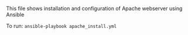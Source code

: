 This file shows installation and configuration of Apache webserver using Ansible


To run:
    `ansible-playbook apache_install.yml`